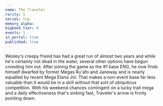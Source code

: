 ```yaml
---
name: The Traveler
rarity: 5
series: tng
memory_alpha:
bigbook_tier: 9
events: 1
in_portal: true
published: true
---
```


Wesley's creepy friend has had a great run of almost two years and while he's certainly not dead in the water, several other options have begun crowding him out. After joining the game as the #1 base ENG, he now finds himself dwarfed by former Megas Ru'afo and Janeway and is nearly equalled by recent Mega Etana Jol. That makes a non-event base far less valuable than it would be in a skill without that sort of ubiquitous competition. With his weekend chances contingent on a lucky trait mega and a daily effectiveness that's sinking fast, Traveler's arrow is firmly pointing down.

